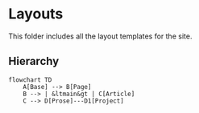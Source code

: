 # Layouts

This folder includes all the layout templates for the site.

## Hierarchy


```mermaid
flowchart TD
    A[Base] --> B[Page]
    B --> | &ltmain&gt | C[Article]
    C --> D[Prose]---D1[Project]
```